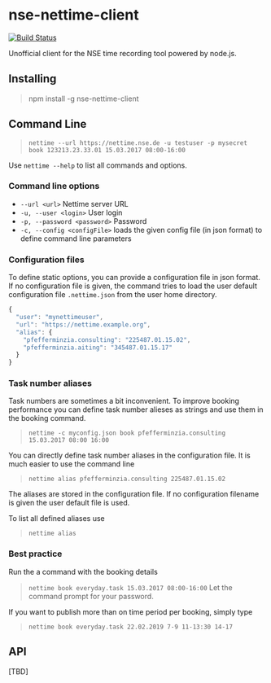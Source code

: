 # nse-nettime-client

[![Build Status](https://travis-ci.org/mweskott/nse-nettime-client.svg?branch=master)](https://travis-ci.org/mweskott/nse-nettime-client)

Unofficial client for the NSE time recording tool powered by node.js.

## Installing

> npm install -g nse-nettime-client

## Command Line

> `nettime --url https://nettime.nse.de -u testuser -p mysecret book 123213.23.33.01 15.03.2017 08:00-16:00`

Use `nettime --help` to list all commands and options.

### Command line options

* `--url <url>` Nettime server URL
* `-u, --user <login>` User login
* `-p, --password <password>` Password
* `-c, --config <configFile>` loads the given config file (in json format) to define command line parameters

### Configuration files

To define static options, you can provide a configuration file in json format.
If no configuration file is given, the command tries to load the user default configuration file `.nettime.json` from the user home directory.

```javascript
{
  "user": "mynettimeuser",
  "url": "https://nettime.example.org",
  "alias": {
    "pfefferminzia.consulting": "225487.01.15.02",
    "pfefferminzia.aiting": "345487.01.15.17"
  }
}
```

### Task number aliases

Task numbers are sometimes a bit inconvenient.
To improve booking performance you can define task number alieses as strings and use them in the booking command.

> `nettime -c myconfig.json book pfefferminzia.consulting 15.03.2017 08:00 16:00`

You can directly define task number aliases in the configuration file.
It is much easier to use the command line
> `nettime alias pfefferminzia.consulting 225487.01.15.02`

The aliases are stored in the configuration file.
If no configuration filename is given the user default file is used.

To list all defined aliases use
> `nettime alias`

### Best practice

Run the a command with the booking details

> `nettime book everyday.task 15.03.2017 08:00-16:00`
Let the command prompt for your password.

If you want to publish more than on time period per booking, simply type
> `nettime book everyday.task 22.02.2019 7-9 11-13:30 14-17`

## API

[TBD]